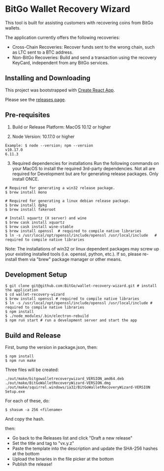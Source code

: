 # BitGo Wallet Recovery Wizard

This tool is built for assisting customers with recovering coins from BitGo wallets.

The application currently offers the following recoveries:

* Cross-Chain Recoveries: Recover funds sent to the wrong chain, such as LTC sent to a BTC address.
* Non-BitGo Recoveries: Build and send a transaction using the recovery KeyCard, independent from any BitGo services.

## Installing and Downloading

This project was bootstrapped with [Create React App](https://github.com/facebookincubator/create-react-app).

Please see the [releases page](https://github.com/BitGo/wallet-recovery-wizard/releases).

## Pre-requisites

1) Build or Release Platform: MacOS 10.12 or higher

2) Node Version: 10.17.0 or higher

```shell
Example: $ node --version; npm --version
v10.17.0
6.11.3
```

3) Required dependencies for installations
Run the following commands on your MacOS to install the required 3rd-party dependencies. Not all are
required for Development but are for generating release packages. Only install ONCE.

```shell
# Required for generating a win32 release package.
$ brew install mono
```

```shell
# Required for generating a linux debian release package.
$ brew install dpkg
$ brew install fakeroot
```

```shell
# Install xquartz (X server) and wine
$ brew cask install xquartz
$ brew cask install wine-stable
$ brew install openssl 	# required to compile native libraries
$ ln -s /usr/local/opt/openssl/include/openssl /usr/local/include 	# required to compile native libraries
```

Note: The installations of win32 or linux dependent packages may screw up your existing installed tools (i.e. openssl, python, etc.).
If so, please re-install them via "brew" package manager or other means.


## Development Setup
```shell
$ git clone git@github.com:BitGo/wallet-recovery-wizard.git # install the application
$ cd wallet-recovery-wizard
$ brew install openssl # required to compile native libraries
$ ln -s /usr/local/opt/openssl/include/openssl /usr/local/include # required to compile native libraries
$ npm install
$ ./node_modules/.bin/electron-rebuild
$ npm run start # run a development server and start the app
```

## Build and Release
First, bump the version in package.json, then:
```shell
$ npm install
$ npm run make
```
Three files will be created:
```shell
./out/make/bitgowalletrecoverywizard_VERSION_amd64.deb
./out/make/BitGoWalletRecoveryWizard-VERSION.dmg
./out/make/squirrel.windows/ia32/BitGoWalletRecoveryWizard-VERSION Setup.exe
```
For each of these, do:
```shell
$ shasum -a 256 <filename>
```
And copy the hash.

then:

- Go back to the Releases list and click "Draft a new release"
- Set the title and tag to "vx.y.z"
- Paste the template into the description and update the SHA-256 hashes at the bottom
- Upload the binaries in the file picker at the bottom
- Publish the release!
